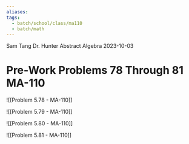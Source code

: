 ```yaml
---
aliases: 
tags:
  - batch/school/class/ma110
  - batch/math
---
```

Sam Tang
Dr. Hunter
Abstract Algebra
2023-10-03
# Pre-Work Problems 78 Through 81 MA-110

![[Problem 5.78 - MA-110]]

![[Problem 5.79 - MA-110]]

![[Problem 5.80 - MA-110]]

![[Problem 5.81 - MA-110]]
